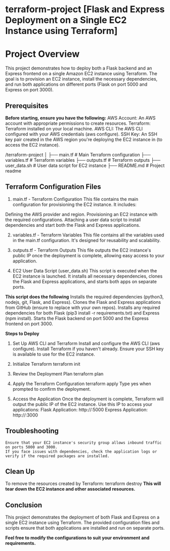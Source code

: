 # terraform-project [Flask and Express Deployment on a Single EC2 Instance using Terraform]

# Project Overview
This project demonstrates how to deploy both a Flask backend and an Express frontend on a single Amazon EC2 instance using Terraform. The goal is to provision an EC2 instance, install the necessary dependencies, and run both applications on different ports (Flask on port 5000 and Express on port 3000).

## Prerequisites
**Before starting, ensure you have the following:**
    AWS Account: An AWS account with appropriate permissions to create resources.
    Terraform: Terraform installed on your local machine.
    AWS CLI: The AWS CLI configured with your AWS credentials (aws configure).
    SSH Key: An SSH key pair created in the AWS region you're deploying the EC2 instance in (to access the EC2 instance).

/terraform-project
│
├── main.tf            # Main Terraform configuration
├── variables.tf       # Terraform variables
├── outputs.tf         # Terraform outputs
├── user_data.sh       # User data script for EC2 instance
├── README.md          # Project readme

## Terraform Configuration Files

1. main.tf - Terraform Configuration
This file contains the main configuration for provisioning the EC2 instance. It includes:

Defining the AWS provider and region.
Provisioning an EC2 instance with the required configurations.
Attaching a user data script to install dependencies and start both the Flask and Express applications.

2. variables.tf - Terraform Variables
This file contains all the variables used in the main.tf configuration. It's designed for reusability and scalability.

3. outputs.tf - Terraform Outputs
This file outputs the EC2 instance's public IP once the deployment is complete, allowing easy access to your application.

4. EC2 User Data Script (user_data.sh)
This script is executed when the EC2 instance is launched. It installs all necessary dependencies, clones the Flask and Express applications, and starts both apps on separate ports.

**This script does the following**
    Installs the required dependencies (python3, nodejs, git, Flask, and Express).
    Clones the Flask and Express applications from GitHub (ensure to replace with your own repos).
    Installs any required dependencies for both Flask (pip3 install -r requirements.txt) and Express (npm install).
    Starts the Flask backend on port 5000 and the Express frontend on port 3000.

**Steps to Deploy**
1. Set Up AWS CLI and Terraform
    Install and configure the AWS CLI (aws configure).
    Install Terraform if you haven't already.
    Ensure your SSH key is available to use for the EC2 instance.
     
2. Initialize Terraform
    terraform init

3. Review the Deployment Plan
    terraform plan

4. Apply the Terraform Configuration
    terraform apply
Type yes when prompted to confirm the deployment.
    
5. Access the Application
Once the deployment is complete, Terraform will output the public IP of the EC2 instance. Use this IP to access your applications:
Flask Application: http://<instance-public-ip>:5000
Express Application: http://<instance-public-ip>:3000

## Troubleshooting
    Ensure that your EC2 instance's security group allows inbound traffic on ports 5000 and 3000.
    If you face issues with dependencies, check the application logs or verify if the required packages are installed.

## Clean Up
To remove the resources created by Terraform:
    terraform destroy
**This will tear down the EC2 instance and other associated resources.**

## Conclusion
This project demonstrates the deployment of both Flask and Express on a single EC2 instance using Terraform. The provided configuration files and scripts ensure that both applications are installed and run on separate ports.

**Feel free to modify the configurations to suit your environment and requirements.**